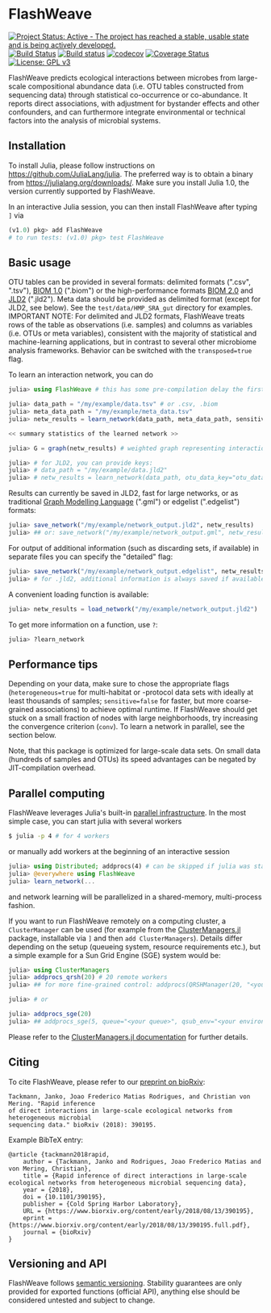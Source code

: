 # FlashWeave #

[![Project Status: Active - The project has reached a stable, usable state and is being actively developed.](http://www.repostatus.org/badges/latest/active.svg)](http://www.repostatus.org/#active)
[![Build Status](https://travis-ci.org/meringlab/FlashWeave.jl.svg?branch=master)](https://travis-ci.org/meringlab/FlashWeave.jl)
[![Build status](https://ci.appveyor.com/api/projects/status/vdesge86ssj91htc?svg=true)](https://ci.appveyor.com/project/jtackm/flashweave-jl)
[![codecov](https://codecov.io/gh/meringlab/FlashWeave.jl/branch/master/graph/badge.svg)](https://codecov.io/gh/meringlab/FlashWeave.jl)
[![Coverage Status](https://coveralls.io/repos/github/meringlab/FlashWeave.jl/badge.svg?branch=master)](https://coveralls.io/github/meringlab/FlashWeave.jl?branch=master)
[![License: GPL v3](https://img.shields.io/badge/License-GPL%20v3-blue.svg)](https://www.gnu.org/licenses/gpl-3.0)

FlashWeave predicts ecological interactions between microbes from large-scale compositional abundance data (i.e. OTU tables constructed from sequencing data) through statistical co-occurrence or co-abundance. It reports direct associations, with adjustment for bystander effects and other confounders, and can furthermore integrate environmental or technical factors into the analysis of microbial systems.

## Installation ##

To install Julia, please follow instructions on https://github.com/JuliaLang/julia. The preferred way is to obtain a binary from https://julialang.org/downloads/. Make sure you install Julia 1.0, the version currently supported by FlashWeave.

In an interactive Julia session, you can then install FlashWeave after typing `]` via

```julia
(v1.0) pkg> add FlashWeave
# to run tests: (v1.0) pkg> test FlashWeave
```

## Basic usage ##

OTU tables can be provided in several formats: delimited formats (".csv", ".tsv"), [BIOM 1.0](http://biom-format.org/documentation/format_versions/biom-1.0.html) (".biom") or the high-performance formats [BIOM 2.0](http://biom-format.org/documentation/format_versions/biom-2.0.html) and [JLD2](https://github.com/simonster/JLD2.jl) (".jld2"). Meta data should be provided as delimited format (except for JLD2, see below). See the ```test/data/HMP_SRA_gut``` directory for examples. IMPORTANT NOTE: For delimited and JLD2 formats, FlashWeave treats rows of the table as observations (i.e. samples) and columns as variables (i.e. OTUs or meta variables), consistent with the majority of statistical and machine-learning applications, but in contrast to several other microbiome analysis frameworks. Behavior can be switched with the ```transposed=true``` flag.

To learn an interaction network, you can do

```julia
julia> using FlashWeave # this has some pre-compilation delay the first time it's called, subsequent imports are fast

julia> data_path = "/my/example/data.tsv" # or .csv, .biom
julia> meta_data_path = "/my/example/meta_data.tsv"
julia> netw_results = learn_network(data_path, meta_data_path, sensitive=true, heterogeneous=false)

<< summary statistics of the learned network >>

julia> G = graph(netw_results) # weighted graph representing interactions + weights

julia> # for JLD2, you can provide keys:
julia> # data_path = "/my/example/data.jld2"
julia> # netw_results = learn_network(data_path, otu_data_key="otu_data", otu_header_key="otu_header", meta_data_key="meta_data", meta_header_key="meta_header", sensitive=true, heterogeneous=false)
```

Results can currently be saved in JLD2, fast for large networks, or as traditional [Graph Modelling Language](https://en.wikipedia.org/wiki/Graph_Modelling_Language) (".gml") or edgelist (".edgelist") formats:

```julia
julia> save_network("/my/example/network_output.jld2", netw_results)
julia> ## or: save_network("/my/example/network_output.gml", netw_results)
```

For output of additional information (such as discarding sets, if available) in separate files you can specify the "detailed" flag:

```julia
julia> save_network("/my/example/network_output.edgelist", netw_results, detailed=true)
julia> # for .jld2, additional information is always saved if available
```

A convenient loading function is available:
 ```julia
julia> netw_results = load_network("/my/example/network_output.jld2")
 ```

To get more information on a function, use `?`:

```julia
julia> ?learn_network
```

## Performance tips ##

Depending on your data, make sure to chose the appropriate flags (```heterogeneous=true``` for multi-habitat or -protocol data sets with ideally at least thousands of samples; ```sensitive=false``` for faster, but more coarse-grained associations) to achieve optimal runtime. If FlashWeave should get stuck on a small fraction of nodes with large neighborhoods, try increasing the convergence criterion (```conv```). To learn a network in parallel, see the section below.

Note, that this package is optimized for large-scale data sets. On small data (hundreds of samples and OTUs) its speed advantages can be negated by JIT-compilation overhead.

## Parallel computing ##

FlashWeave leverages Julia's built-in [parallel infrastructure](https://docs.julialang.org/en/stable/manual/parallel-computing/). In the most simple case, you can start julia with several workers

```bash
$ julia -p 4 # for 4 workers
```

or manually add workers at the beginning of an interactive session

```julia
julia> using Distributed; addprocs(4) # can be skipped if julia was started with -p
julia> @everywhere using FlashWeave
julia> learn_network(...
```

and network learning will be parallelized in a shared-memory, multi-process fashion.

If you want to run FlashWeave remotely on a computing cluster, a ```ClusterManager``` can be used (for example from the [ClusterManagers.jl](https://github.com/JuliaParallel/ClusterManagers.jl) package, installable via ```]``` and then ```add ClusterManagers```). Details differ depending on the setup (queueing system, resource requirements etc.), but a simple example for a Sun Grid Engine (SGE) system would be:

```julia
julia> using ClusterManagers
julia> addprocs_qrsh(20) # 20 remote workers
julia> ## for more fine-grained control: addprocs(QRSHManager(20, "<your queue>"), qsub_env="<your environment>", params=Dict(:res_list=>"<requested resources>"))

julia> # or

julia> addprocs_sge(20)
julia> ## addprocs_sge(5, queue="<your queue>", qsub_env="<your environment>", res_list="<requested resources>")
```

Please refer to the [ClusterManagers.jl documentation](https://github.com/JuliaParallel/ClusterManagers.jl) for further details.

## Citing ##

To cite FlashWeave, please refer to our [preprint on bioRxiv](https://www.biorxiv.org/content/early/2018/08/13/390195):

```
Tackmann, Janko, Joao Frederico Matias Rodrigues, and Christian von Mering. "Rapid inference
of direct interactions in large-scale ecological networks from heterogeneous microbial
sequencing data." bioRxiv (2018): 390195.
```

Example BibTeX entry:

```
@article {tackmann2018rapid,
	author = {Tackmann, Janko and Rodrigues, Joao Frederico Matias and von Mering, Christian},
	title = {Rapid inference of direct interactions in large-scale ecological networks from heterogeneous microbial sequencing data},
	year = {2018},
	doi = {10.1101/390195},
	publisher = {Cold Spring Harbor Laboratory},
	URL = {https://www.biorxiv.org/content/early/2018/08/13/390195},
	eprint = {https://www.biorxiv.org/content/early/2018/08/13/390195.full.pdf},
	journal = {bioRxiv}
}
```

## Versioning and API ##

FlashWeave follows [semantic versioning](https://semver.org/). Stability guarantees are only provided for exported functions (official API), anything else should be considered untested and subject to change.
